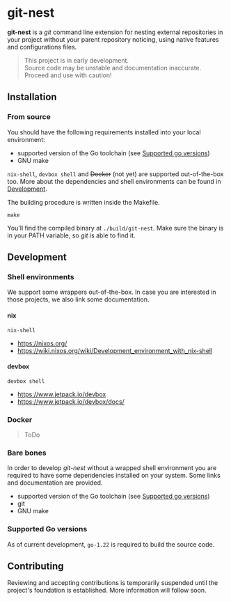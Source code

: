 # git-nest

**git-nest** is a _git_ command line extension for nesting external repositories in your project without your parent repository noticing, using native features and configurations files.


> This project is in early development.<br>
> Source code may be unstable and documentation inaccurate.<br>
> Proceed and use with caution!

## Installation

### From source

You should have the following requirements installed into your local environment:
* supported version of the Go toolchain (see [Supported go versions](#supported-go-versions))
* GNU make

`nix-shell`, `devbox shell` and ~~Docker~~ (not yet) are supported out-of-the-box too. More about the dependencies and shell environments can be found in [Development](#development).

The building procedure is written inside the Makefile.

```shell
make
```

You'll find the compiled binary at `./build/git-nest`. Make sure the binary is in your PATH variable, so _git_ is able to find it.

## Development

### Shell environments
We support some wrappers out-of-the-box. In case you are interested in those projects, we also link some documentation.

#### nix
```shell
nix-shell
```

- https://nixos.org/
- https://wiki.nixos.org/wiki/Development_environment_with_nix-shell

#### devbox
```shell
devbox shell
```

- https://www.jetpack.io/devbox
- https://www.jetpack.io/devbox/docs/

### Docker
> ToDo

### Bare bones

In order to develop *git-nest* without a wrapped shell environment you are required to have some dependencies installed on your system. Some links and documentation are provided.

* supported version of the Go toolchain (see [Supported go versions](#supported-go-versions))
* git
* GNU make

### Supported Go versions
As of current development, `go-1.22` is required to build the source code.


## Contributing
Reviewing and accepting contributions is temporarily suspended until the project's foundation is established. More information will follow soon.
